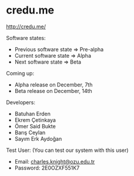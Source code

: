 # credu.me

http://credu.me/

Software states:
* Previous software state => Pre-alpha
* Current software state  => Alpha
* Next software state     => Beta

Coming up:
* Alpha release on December, 7th
* Beta release on December, 14th

Developers:
* Batuhan Erden
* Ekrem Çetinkaya
* Ömer Said Bukte
* Barış Ceylan
* Sayım Erk Aydoğan

Test User: (You can test our system with this user)
* Email: charles.knight@ozu.edu.tr
* Password: 2E0OZXF551K7
